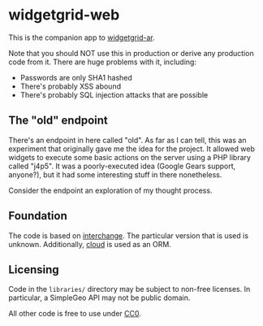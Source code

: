 # widgetgrid-web

This is the companion app to [widgetgrid-ar](https://github.com/mattbasta/widgetgrid-ar).

Note that you should NOT use this in production or derive any production code from it. There are huge problems with it, including:

- Passwords are only SHA1 hashed
- There's probably XSS abound
- There's probably SQL injection attacks that are possible


## The "old" endpoint

There's an endpoint in here called "old". As far as I can tell, this was an experiment that originally gave me the idea for the project. It allowed web widgets to execute some basic actions on the server using a PHP library called "j4p5". It was a poorly-executed idea (Google Gears support, anyone?), but it had some interesting stuff in there nonetheless.

Consider the endpoint an exploration of my thought process.


## Foundation

The code is based on [interchange](https://github.com/serverboy/Interchange). The particular version that is used is unknown. Additionally, [cloud](https://github.com/serverboy/cloud) is used as an ORM.


## Licensing

Code in the `libraries/` directory may be subject to non-free licenses. In particular, a SimpleGeo API may not be public domain.

All other code is free to use under [CC0](https://creativecommons.org/publicdomain/zero/1.0/).


